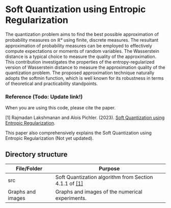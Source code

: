 # Soft Quantization using Entropic Regularization
The quantization problem aims to find the best possible approximation of probability measures on ℝᵈ using finite, discrete measures. The resultant approximation of probability measures can be employed to effectively compute expectations or moments of random variables. The Wasserstein distance is a typical choice to measure the quality of the approximation. 	This contribution investigates the properties of the entropy-regularized version of Wasserstein distance to measure the approximation quality of the quantization problem. 	The proposed approximation technique naturally adopts the softmin function, which is well known for its robustness in terms of theoretical and practicability standpoints.
### Reference (Todo: Update link!)

When you are using this code, please cite the paper.

<a id="1">[1]</a> Rajmadan Lakshmanan and Alois Pichler. (2023). [Soft Quantization using Entropic Regularization](). 

This paper also comprehensively explains the Soft Quantization using Entropic Regularization (Not yet updated).


## Directory structure

| File/Folder   | Purpose                                                                                   |
| ------------- |-------------------------------------------------------------------------------------------|   
| src           | Soft Quantization algorithm from Section 4.1.1 of [[1]](#1) |
| Graphs and images        |  Graphs and images of the numerical experiments.               |


